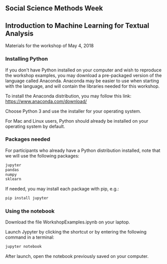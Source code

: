 ## Social Science Methods Week
## Introduction to Machine Learning for Textual Analysis

Materials for the workshop of May 4, 2018

<h3>Installing Python</h3>

<p>If you don't have Python installed on your computer and wish to reproduce the workshop examples, you may download a pre-packaged version of the language called Anaconda.  Anaconda may be easier to use when starting with the language, and will contain the libraries needed for this workshop.</p>  

<p>To install the Anaconda distribution, you may follow this link: <a href="https://www.anaconda.com/download/">https://www.anaconda.com/download/</a> </p> 

<p>
Choose Python 3 and use the installer for your operating system.
</p>

<p>For Mac and Linux users, Python should already be installed on your operating system by default.</p>

<h3>Packages needed</h3>

<p>For participants who already have a Python distribution installed, note that we will use the following packages:

```python
jupyter
pandas
numpy
sklearn
```
</p>
<p>If needed, you may install each package with pip, e.g.:</p>

```bash
pip install jupyter
```

<h3>Using the notebook</h3>

<p>Download the file WorkshopExamples.ipynb on your laptop.</p>

<p>Launch Jypyter by clicking the shortcut or by entering the following command in a terminal:
</p>

```bash
jupyter notebook
```

<p>After launch, open the notebook previously saved on your computer.<p>
